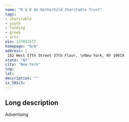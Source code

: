 ```yaml
---
name: "R & E de Rothschild Charitable Trust"
tags:
- charitable
- youth
- funding
- greek
- arts
ein: 137052577
homepage: "N/A"
address: |
 152 West 57th Street 37th Floor, \nNew York, NY 10019
state: "NY"
city: "New York"
lng: 
lat: 
description: ""
is_501c3: 
---
```


## Long description

Advertising
